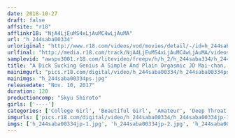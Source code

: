```yaml
---
date: 2018-10-27
draft: false
affsite: "r18"
afflinkr18: "NjA4LjEuMS4xLjAuMC4wLjAuMA"
url: "h_244saba00334"
urloriginal: "http://www.r18.com/videos/vod/movies/detail/-/id=h_244saba00334"
urlfinal: "http://media.r18.com/track/NjA4LjEuMS4xLjAuMC4wLjAuMA/videos/vod/movies/detail/-/id=h_244saba00334"
samplevid: "awspv3001.r18.com/litevideo/freepv/h/h_2/h_244saba334/h_244saba334_dmb_w.mp4"
title: "A Dick Sucking Genius A Simple And Plain Orgasmic JD Mai-chan, Age 21 Her AV Debut"
mainimgurl: "pics.r18.com/digital/video/h_244saba00334/h_244saba00334ps.jpg"
mainimgs: "h_244saba00334ps.jpg"
releasedate: "Nov. 10, 2017"
duration: 120
productioncomp: "Skyu Shiroto"
girls: ['----']
categories: ['College Girl', 'Beautiful Girl', 'Amateur', 'Deep Throat', 'Hi-Def']
imgurls: ['pics.r18.com/digital/video/h_244saba00334/h_244saba00334jp-1.jpg', 'pics.r18.com/digital/video/h_244saba00334/h_244saba00334jp-2.jpg', 'pics.r18.com/digital/video/h_244saba00334/h_244saba00334jp-3.jpg', 'pics.r18.com/digital/video/h_244saba00334/h_244saba00334jp-4.jpg', 'pics.r18.com/digital/video/h_244saba00334/h_244saba00334jp-5.jpg', 'pics.r18.com/digital/video/h_244saba00334/h_244saba00334jp-6.jpg', 'pics.r18.com/digital/video/h_244saba00334/h_244saba00334jp-7.jpg', 'pics.r18.com/digital/video/h_244saba00334/h_244saba00334jp-8.jpg', 'pics.r18.com/digital/video/h_244saba00334/h_244saba00334jp-9.jpg', 'pics.r18.com/digital/video/h_244saba00334/h_244saba00334jp-10.jpg', 'pics.r18.com/digital/video/h_244saba00334/h_244saba00334jp-11.jpg', 'pics.r18.com/digital/video/h_244saba00334/h_244saba00334jp-12.jpg', 'pics.r18.com/digital/video/h_244saba00334/h_244saba00334jp-13.jpg', 'pics.r18.com/digital/video/h_244saba00334/h_244saba00334jp-14.jpg', 'pics.r18.com/digital/video/h_244saba00334/h_244saba00334jp-15.jpg', 'pics.r18.com/digital/video/h_244saba00334/h_244saba00334jp-16.jpg', 'pics.r18.com/digital/video/h_244saba00334/h_244saba00334jp-17.jpg', 'pics.r18.com/digital/video/h_244saba00334/h_244saba00334jp-18.jpg', 'pics.r18.com/digital/video/h_244saba00334/h_244saba00334jp-19.jpg', 'pics.r18.com/digital/video/h_244saba00334/h_244saba00334jp-20.jpg']
imgs: ['h_244saba00334jp-1.jpg', 'h_244saba00334jp-2.jpg', 'h_244saba00334jp-3.jpg', 'h_244saba00334jp-4.jpg', 'h_244saba00334jp-5.jpg', 'h_244saba00334jp-6.jpg', 'h_244saba00334jp-7.jpg', 'h_244saba00334jp-8.jpg', 'h_244saba00334jp-9.jpg', 'h_244saba00334jp-10.jpg', 'h_244saba00334jp-11.jpg', 'h_244saba00334jp-12.jpg', 'h_244saba00334jp-13.jpg', 'h_244saba00334jp-14.jpg', 'h_244saba00334jp-15.jpg', 'h_244saba00334jp-16.jpg', 'h_244saba00334jp-17.jpg', 'h_244saba00334jp-18.jpg', 'h_244saba00334jp-19.jpg', 'h_244saba00334jp-20.jpg']
---
```

